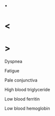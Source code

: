 # .

# <

# >

Dyspnea

Fatigue

Pale conjunctiva

High blood triglyceride

Low blood ferritin

Low blood hemoglobin
